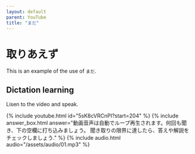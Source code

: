 ```yaml
---
layout: default
parent: YouTube
title: "まだ"
---
```


# 取りあえず

This is an example of the use of `まだ`.

## Dictation learning

Lisen to the video and speak.

{% include youtube.html id="5sK8cVRCnPI?start=204" %}
{% include answer_box.html answer="動画音声は自動でループ再生されます。何回も聞き、下の空欄に打ち込みましょう。 聞き取りの限界に達したら、答えや解説をチェックしましょう." %}
{% include audio.html audio="/assets/audio/01.mp3" %}
